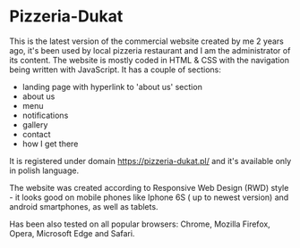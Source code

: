 # Pizzeria-Dukat
This is the latest version of the commercial website created by me 2 years ago, it's been used by local pizzeria restaurant and I am the administrator of its content.
The website is mostly coded in HTML & CSS with the navigation being written with JavaScript. It has a couple of sections:

- landing page with hyperlink to 'about us' section
- about us
- menu
- notifications
- gallery
- contact
- how I get there

It is registered under domain https://pizzeria-dukat.pl/ and it's available only in polish language. 

The website was created according to Responsive Web Design (RWD) style - it looks good on mobile phones like Iphone 6S ( up to newest version) and android smartphones, as well as tablets.


Has been also tested on all popular browsers: Chrome, Mozilla Firefox, Opera, Microsoft Edge and Safari.
